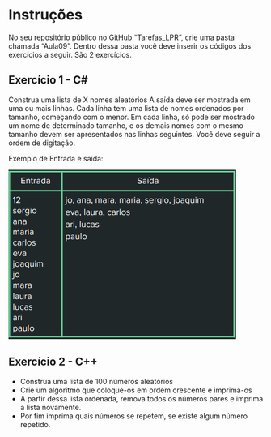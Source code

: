 # Instruções

No seu repositório público no GitHub
“Tarefas_LPR”, crie uma pasta chamada
“Aula09”. Dentro dessa pasta você deve
inserir os códigos dos exercícios a seguir.
São 2 exercícios. 

## Exercício 1 - C#

Construa uma lista de X nomes aleatórios
A saída deve ser mostrada em uma ou
mais linhas. Cada linha tem uma lista de
nomes ordenados por tamanho,
começando com o menor. Em cada linha,
só pode ser mostrado um nome de
determinado tamanho, e os demais
nomes com o mesmo tamanho devem ser
apresentados nas linhas seguintes. Você
deve seguir a ordem de digitação.

Exemplo de Entrada e saída:

![alt text](image.png)

## Exercício 2 - C++

- Construa uma lista de 100 números
aleatórios
- Crie um algoritmo que coloque-os em
ordem crescente e imprima-os
- A partir dessa lista ordenada, remova
todos os números pares e imprima a lista
novamente.
- Por fim imprima quais números se
repetem, se existe algum número
repetido.